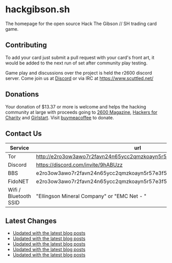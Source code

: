 # hackgibson.sh
The homepage for the open source Hack The Gibson // SH trading card game.


## Contributing

To add your card just submit a pull request with your card's front art, it would be added to the next run of set after community play testing.

Game play and discussions over the project is held the r2600 discord server. Come join us at [Discord](https://discord.com/invite/9hABUzz) or via IRC at https://www.scuttled.net/


## Donations

Your donation of $13.37 or more is welcome and helps the hacking community at large with proceeds going to [2600 Magazine](https://2600.com/), [Hackers for Charity](https://hackersforcharity.org) and [Girlstart](https://girlstart.org).  Visit [buymeacoffee](https://www.buymeacoffee.com/hackgibson.sh) to donate.


## Contact Us

Service | url
-|-
Tor | http://e2ro3ow3awo7r2favn24n65ycc2qmzkoayn5r57e3f56nvjwdcgg32ad.onion
Discord | https://discord.com/invite/9hABUzz
BBS | e2ro3ow3awo7r2favn24n65ycc2qmzkoayn5r57e3f56nvjwdcgg32ad.onion:23
FidoNET | e2ro3ow3awo7r2favn24n65ycc2qmzkoayn5r57e3f56nvjwdcgg32ad.onion:24554
Wifi / Bluetooth SSID | "Ellingson Mineral Company" or "EMC Net - <fidonet address>"

## Latest Changes
<!-- BLOG-POST-LIST:START -->
- [Updated with the latest blog posts](https://github.com/DFW2600/hackgibson.sh/commit/cccfd70e4a4bcf236950ee09523b2c87e790b65b)
- [Updated with the latest blog posts](https://github.com/DFW2600/hackgibson.sh/commit/a5c6bd0a55a154fe06cfe60babf1ea0a855808d1)
- [Updated with the latest blog posts](https://github.com/DFW2600/hackgibson.sh/commit/c4c1297c35c4a2a008e14f0aab732dcfc954de8a)
- [Updated with the latest blog posts](https://github.com/DFW2600/hackgibson.sh/commit/14b57bdfd225e1b9963a73d5d0e766ba6bb8d00c)
- [Updated with the latest blog posts](https://github.com/DFW2600/hackgibson.sh/commit/5804e1938ac3e00586fde508274acc8240da236a)
<!-- BLOG-POST-LIST:END -->
